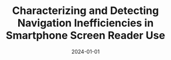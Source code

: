 ---
title: "Characterizing and Detecting Navigation Inefficiencies in Smartphone Screen Reader Use"
date: "2024-01-01"
description: "Screen readers on smartphones (e.g., TalkBack) enable people with visual impairments (PVIs) to navigate user interfaces (UIs) through sequential focus shifts, but this linear auditory structure can introduce inefficiencies and unnecessary navigation. This project investigated how PVIs actually explore and interact with smartphone UIs, with the goal of identifying structural mismatches between system-provided focus sequences and user intent. We developed an Android screen reader logger to capture PVIs-smartphone interaction and recruited 11 PVIs for a one-month in-the-wild study, complemented by semi-structured interviews. Analyses revealed three recurring inefficiency patterns: (1) unintentionally skipping initial focus targets, (2) traversing non-interactable UI elements, and (3) reversing navigation directions. Building on these findings, we designed algorithms that automatically detect these patterns in usage logs, providing a foundation for accessibility services that adapt focus ordering and offer context-aware shortcuts to reduce temporal and cognitive costs for screen reader users."
thumbnail: "/images/blind.jpg"

publications:
  - title: ""
    authors: ""
    venue: ""
    pdf: ""
    code: ""

people:
  - name: "Jungmin Lee"
    affiliation: "Kangwon National University"
    photo: "/images/members/jungminlee.png"
    homepage: "https://lsom5064.github.io/"
  - name: "Jiwoo Hwang"
    affiliation: "Kangwon National University"
    photo: "/images/members/jiwoohwang.jpeg"
    homepage: "https://hwang-jiwoo.github.io/"
  - name: "Auk Kim"
    affiliation: "Kangwon National University"
    photo: "/images/members/aukkim.jpeg"
    homepage: "https://kimauk.github.io/"
--- 